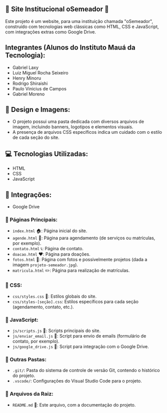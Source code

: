 ## 🌱 Site Institucional oSemeador 🌱

Este projeto é um website, para uma instituição chamada "oSemeador", construído com tecnologias web clássicas como HTML, CSS e JavaScript, com integrações extras como Google Drive.

## Integrantes (Alunos do Instituto Mauá da Tecnologia):

- Gabriel Laxy
- Luiz Miguel Rocha Seixeiro
- Henry Minoru
- Rodrigo Shiraishi
- Paulo Vinicius de Campos
- Gabriel Moreno

## 🎨 Design e Imagens:

- O projeto possui uma pasta dedicada com diversos arquivos de imagem, incluindo banners, logotipos e elementos visuais. 
- A presença de arquivos CSS específicos indica um cuidado com o estilo de cada seção do site.

## 💻 Tecnologias Utilizadas:

- HTML
- CSS
- JavaScript

## 🔌 Integrações:

- Google Drive 

### 📄 Páginas Principais:

- `index.html` 🏠: Página inicial do site.
- `agende.html` 📅: Página para agendamento (de serviços ou matrículas, por exemplo).
- `contato.html` 📞: Página de contato.
- `doacao.html` ❤️: Página para doações.
- `fotos.html` 📸: Página com fotos e possivelmente projetos (dada a imagem `projeto-semeador.jpg`).
- `matricula.html` ✏️: Página para realização de matrículas.

### 📁 CSS:

- `css/styles.css` 🎨: Estilos globais do site.
- `css/styles-[seção].css`: Estilos específicos para cada seção (agendamento, contato, etc.).

### 📁 JavaScript:

- `js/scripts.js` 🧠: Scripts principais do site.
- `js/enviar_email.js` 📧: Script para envio de emails (formulário de contato, por exemplo).
- `js/google_drive.js` 💾: Script para integração com o Google Drive.

### 📁 Outras Pastas:

- `.git/`: Pasta do sistema de controle de versão Git, contendo o histórico do projeto.
- `.vscode/`: Configurações do Visual Studio Code para o projeto. 

### 📄 Arquivos da Raiz:

- `README.md` 📄: Este arquivo, com a documentação do projeto.
